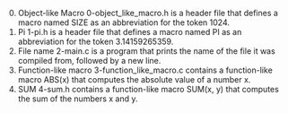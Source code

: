  0. Object-like Macro
0-object_like_macro.h is a header file that defines a macro named SIZE as an abbreviation for the token 1024.
 1. Pi
1-pi.h is a header file that defines a macro named PI as an abbreviation for the token 3.14159265359.
 2. File name
2-main.c is a program that prints the name of the file it was compiled from, followed by a new line.
 3. Function-like macro
3-function_like_macro.c contains a function-like macro ABS(x) that computes the absolute value of a number x.
 4. SUM
4-sum.h contains a function-like macro SUM(x, y) that computes the sum of the numbers x and y.